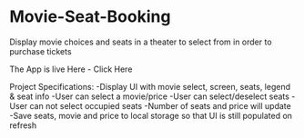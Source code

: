 # Movie-Seat-Booking
Display movie choices and seats in a theater to select from in order to purchase tickets

The App is live Here - Click Here

Project Specifications:
-Display UI with movie select, screen, seats, legend & seat info
-User can select a movie/price
-User can select/deselect seats
-User can not select occupied seats
-Number of seats and price will update
-Save seats, movie and price to local storage so that UI is still populated on refresh
